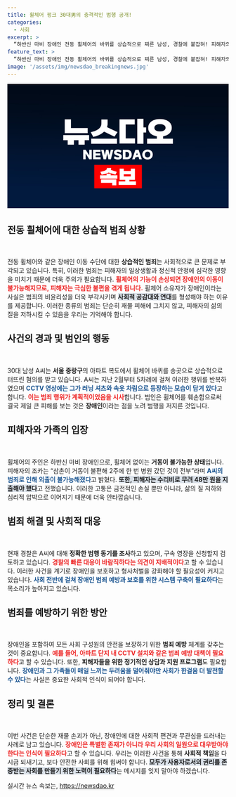 ```yaml
---
title: 휠체어 펑크 30대男의 충격적인 범행 공개!
categories:
  - 사회
excerpt: >
  “하반신 마비 장애인 전동 휠체어의 바퀴를 상습적으로 찌른 남성, 경찰에 붙잡혀! 피해자의 슬픈 외침과 함께 48만원의 수리비가 남긴 충격 실태는?”
feature_text: >
  “하반신 마비 장애인 전동 휠체어의 바퀴를 상습적으로 찌른 남성, 경찰에 붙잡혀! 피해자의 슬픈 외침과 함께 48만원의 수리비가 남긴 충격 실태는?”
image: '/assets/img/newsdao_breakingnews.jpg'
---
```


<p><img src="/assets/img/newsdao_breakingnews.jpg" alt="pcversion 속보" /></p>

<h2 data-ke-size="size26">전동 휠체어에 대한 상습적 범죄 상황</h2>

<p data-ke-size="size16">&nbsp;</p>

<p>전동 휠체어와 같은 장애인 이동 수단에 대한 <b>상습적인 범죄</b>는 사회적으로 큰 문제로 부각되고 있습니다. 특히, 이러한 범죄는 피해자의 일상생활과 정신적 안정에 심각한 영향을 미치기 때문에 더욱 주의가 필요합니다. <b><span style="color: #ee2323;">휠체어의 기능이 손상되면 장애인의 이동이 불가능해지므로, 피해자는 극심한 불편을 겪게 됩니다.</span></b> 휠체어 소유자가 장애인이라는 사실은 범죄의 비윤리성을 더욱 부각시키며 <b><span style="background-color: #21538527;">사회적 공감대와 연대</span></b>를 형성해야 하는 이유를 제공합니다. 이러한 종류의 범죄는 단순히 재물 피해에 그치지 않고, 피해자의 삶의 질을 저하시킬 수 있음을 우리는 기억해야 합니다.</p>

<h2 data-ke-size="size26">사건의 경과 및 범인의 행동</h2>

<p data-ke-size="size16">&nbsp;</p>

<p>30대 남성 A씨는 <b>서울 중랑구</b>의 아파트 복도에서 휠체어 바퀴를 송곳으로 상습적으로 터뜨린 혐의를 받고 있습니다. A씨는 지난 2월부터 5차례에 걸쳐 이러한 행위를 반복하였으며 <b><span style="color: #1a5490;">CCTV 영상에는 그가 러닝 셔츠와 속옷 차림으로 등장하는 모습이 담겨 있다</span></b>고 합니다. <b><span style="color: #ee2323;">이는 범죄 행위가 계획적이었음을 시사</span></b>합니다. 범인은 휠체어를 훼손함으로써 결국 제일 큰 피해를 보는 것은 <b>장애인</b>이라는 점을 노려 범행을 저지른 것입니다.</p>

<h2 data-ke-size="size26">피해자와 가족의 입장</h2>

<p data-ke-size="size16">&nbsp;</p>

<p>휠체어의 주인은 하반신 마비 장애인으로, 휠체어 없이는 <b>거동이 불가능한 상태</b>입니다. 피해자의 조카는 “삼촌이 거동이 불편해 2주에 한 번 병원 갔던 것이 전부”라며 <b><span style="color: #1a5490;">A씨의 범죄로 인해 외출이 불가능해졌다</span></b>고 밝혔다. <b><span style="background-color: #21538527;">또한, 피해자는 수리비로 무려 48만 원을 지출해야 했다</span></b>고 전했습니다. 이러한 고통은 금전적인 손실 뿐만 아니라, 삶의 질 저하와 심리적 압박으로 이어지기 때문에 더욱 안타깝습니다.</p>

<h2 data-ke-size="size26">범죄 해결 및 사회적 대응</h2>

<p data-ke-size="size16">&nbsp;</p>

<p>현재 경찰은 A씨에 대해 <b>정확한 범행 동기를 조사</b>하고 있으며, 구속 영장을 신청할지 검토하고 있습니다. <b><span style="color: #ee2323;">경찰의 빠른 대응이 바람직하다는 의견이 지배적이다</span></b>고 할 수 있습니다. 이러한 사건을 계기로 장애인을 보호하고 형사처벌을 강화해야 할 필요성이 커지고 있습니다. <b><span style="color: #1a5490;">사회 전반에 걸쳐 장애인 범죄 예방과 보호를 위한 시스템 구축이 필요하다</span></b>는 목소리가 높아지고 있습니다.</p>

<h2 data-ke-size="size26">범죄를 예방하기 위한 방안</h2>

<p data-ke-size="size16">&nbsp;</p>

<p>장애인을 포함하여 모든 사회 구성원의 안전을 보장하기 위한 <b>범죄 예방</b> 체계를 갖추는 것이 중요합니다. <b><span style="color: #ee2323;">예를 들어, 아파트 단지 내 CCTV 설치와 같은 범죄 예방 대책이 필요하다</span></b>고 할 수 있습니다. 또한, <b>피해자들을 위한 정기적인 상담과 지원 프로그램</b>도 필요합니다. <b><span style="color: #1a5490;">장애인과 그 가족들이 매일 느끼는 두려움을 덜어줘야만 사회가 한걸음 더 발전할 수 있다</span></b>는 사실은 중요한 사회적 인식이 되어야 합니다.</p>

<h2 data-ke-size="size26">정리 및 결론</h2>

<p data-ke-size="size16">&nbsp;</p>

<p>이번 사건은 단순한 재물 손괴가 아닌, 장애인에 대한 사회적 편견과 무관심을 드러내는 사례로 남고 있습니다. <b><span style="color: #ee2323;">장애인은 특별한 존재가 아니라 우리 사회의 일원으로 대우받아야 한다는 인식이 필요하다</span></b>고 할 수 있습니다. 우리는 이러한 사건을 통해 <b>사회적 책임</b>을 다시금 되새기고, 보다 안전한 사회를 위해 힘써야 합니다. <b><span style="background-color: #21538527;">모두가 사용자로서의 권리를 존중받는 사회를 만들기 위한 노력이 필요하다</span></b>는 메시지를 잊지 말아야 하겠습니다.</p>
실시간 뉴스 속보는, <a href="https://newsdao.kr" rel="dofollow">https://newsdao.kr</a>


